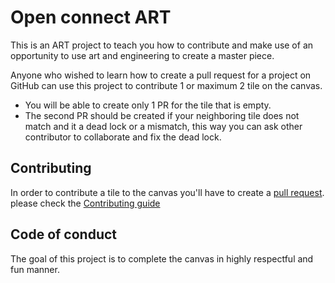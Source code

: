

# Open connect ART

This is an ART project to teach you how to contribute and make use of an opportunity to use art and engineering to create a master piece.

Anyone who wished to learn how to create a pull request for a project on GitHub can use this project to contribute 1 or maximum 2 tile on the canvas. 
* You will be able to create only 1 PR for the tile that is empty.
* The second PR should be created if your neighboring tile does not match and it a dead lock or a mismatch, this way you can ask other contributor to collaborate and fix the dead lock.

## Contributing  

In order to contribute a tile to the canvas you'll have to create a [pull request](https://opensource.guide/how-to-contribute/#opening-a-pull-request). please check the [Contributing guide](CONTRIBUTIN.md) 

## Code of conduct 

The goal of this project is to complete the canvas in highly respectful and fun manner. 